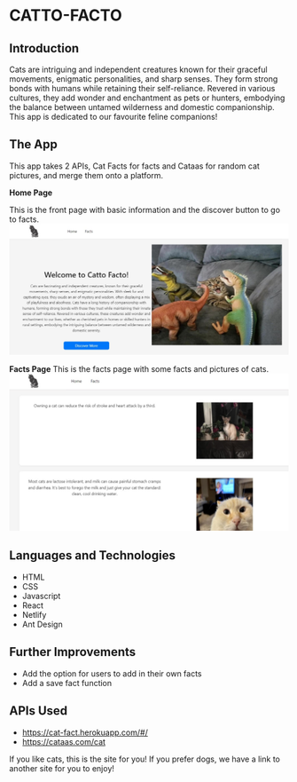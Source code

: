 # **CATTO-FACTO**

## Introduction

Cats are intriguing and independent creatures known for their graceful movements, enigmatic personalities, and sharp senses. They form strong bonds with humans while retaining their self-reliance. Revered in various cultures, they add wonder and enchantment as pets or hunters, embodying the balance between untamed wilderness and domestic companionship.
This app is dedicated to our favourite feline companions!

## The App

This app takes 2 APIs, Cat Facts for facts and Cataas for random cat pictures, and merge them onto a platform.

**Home Page**

This is the front page with basic information and the discover button to go to facts.
![Alt text](src/assets/Homepage.jpg)

**Facts Page**
This is the facts page with some facts and pictures of cats.
![Alt text](src/assets/FactsPage.jpg)

## Languages and Technologies

* HTML
* CSS
* Javascript
* React
* Netlify
* Ant Design

## Further Improvements

* Add the option for users to add in their own facts
* Add a save fact function

## APIs Used

* https://cat-fact.herokuapp.com/#/
* https://cataas.com/cat

If you like cats, this is the site for you!
If you prefer dogs, we have a link to another site for you to enjoy!
